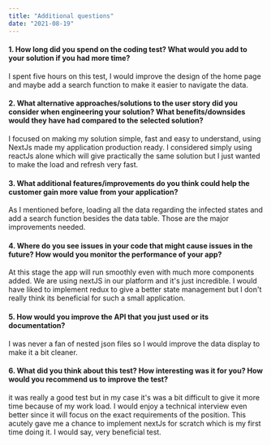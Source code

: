 ```yaml
---
title: "Additional questions"
date: "2021-08-19"
---
```



#### 1. How long did you spend on the coding test? What would you add to your solution if you had more time?

I spent five hours on this test, I would improve the design of the home page and maybe add a search function to make it easier to navigate the data.

#### 2. What alternative approaches/solutions to the user story did you consider when engineering your solution? What benefits/downsides would they have had compared to the selected solution?

I focused on making my solution simple, fast and easy to understand, using NextJs made my application production ready. I considered simply using reactJs alone which will give practically the same solution but I just wanted to make the load and refresh very fast. 

#### 3. What additional features/improvements do you think could help the customer gain more value from your application?

As I mentioned before, loading all the data regarding the infected states and add a search function besides the data table. 
Those are the major improvements needed. 


#### 4. Where do you see issues in your code that might cause issues in the future? How would you monitor the performance of your app?

At this stage the app will run smoothly even with much more components added. We are using nextJS in our platform and it's just incredible. 
I would have liked to implement redux to give a better state management but I don't really think its beneficial for such a small application.

#### 5. How would you improve the API that you just used or its documentation?

I was never a fan of nested json files so I would improve the data display to make it a bit cleaner.

#### 6. What did you think about this test? How interesting was it for you? How would you recommend us to improve the test?

it was really a good test but in my case it's was a bit difficult to give it more time because of my work load. I would enjoy a technical interview even better since it will focus on the exact requirements of the position. 
This acutely gave me a chance to implement nextJs for scratch which is my first time doing it. I would say, very beneficial test. 

